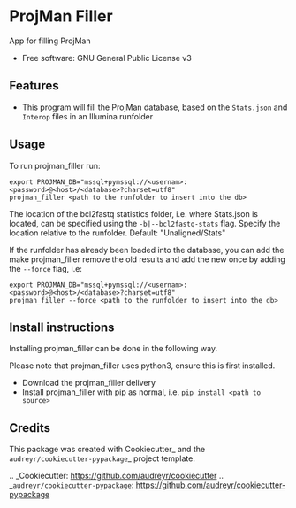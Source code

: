 ProjMan Filler
==============

App for filling ProjMan


* Free software: GNU General Public License v3


Features
--------

* This program will fill the ProjMan database, based on the `Stats.json` and `Interop` files in an Illumina runfolder

Usage
-----

To run projman_filler run:

```
export PROJMAN_DB="mssql+pymssql://<usernam>:<password>@<host>/<database>?charset=utf8"
projman_filler <path to the runfolder to insert into the db>
```

The location of the bcl2fastq statistics folder, i.e. where Stats.json is located, can be specified using the `-b|--bcl2fastq-stats` flag.
Specify the location relative to the runfolder. Default: "Unaligned/Stats"

If the runfolder has already been loaded into the database, you can add the make projman_filler remove the old results
and add the new once by adding the `--force` flag, i.e:

```
export PROJMAN_DB="mssql+pymssql://<usernam>:<password>@<host>/<database>?charset=utf8"
projman_filler --force <path to the runfolder to insert into the db>
```

Install instructions
--------------------

Installing projman_filler can be done in the following way.

Please note that projman_filler uses python3, ensure this is first installed.

 * Download the projman_filler delivery
 * Install projman_filler with pip as normal, i.e. `pip install <path to source>`

Credits
---------

This package was created with Cookiecutter_ and the `audreyr/cookiecutter-pypackage`_ project template.

.. _Cookiecutter: https://github.com/audreyr/cookiecutter
.. _`audreyr/cookiecutter-pypackage`: https://github.com/audreyr/cookiecutter-pypackage

